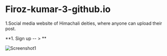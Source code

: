 # Firoz-kumar-3-github.io

1.Social media website of Himachali deities, where anyone can upload their post.


**1. Sign up -- > ** 

![Screenshot1](https://github.com/Firoz-Thakur/Django-game/tree/master/Shyati%20nag%20image/Screenshot1.png)
